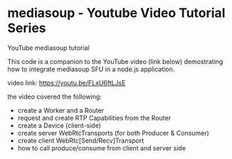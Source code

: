 # mediasoup - Youtube Video Tutorial Series
YouTube mediasoup tutorial

This code is a companion to the YouTube video (link below) demostrating how to integrate mediasoup SFU in a node.js application.

video link: https://youtu.be/FLxU6ftLJsE

the video covered the following:

- create a Worker and a Router
- request and create RTP Capabilities from the Router
- create a Device (client-side)
- create server WebRtcTransports (for both Producer & Consumer)
- create client WebRtc[Send/Recv]Transport
- how to call produce/consume from client and server side
